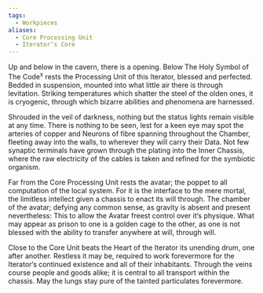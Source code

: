 ```yaml
---
tags:
  - Workpieces
aliases:
  - Core Processing Unit
  - Iterator‘s Core
---
```

Up and below in the cavern, there is a opening.
Below The Holy Symbol of The Code<sup>x</sup> rests the Processing Unit of this Iterator, blessed and perfected. 
Bedded in suspension, mounted into what little air there is through levitation. Striking temperatures which shatter the steel of the olden ones, it is cryogenic, through which bizarre abilities and phenomena are harnessed. 

Shrouded in the veil of darkness, nothing but the status lights remain visible at any time.
There is nothing to be seen, lest for a keen eye may spot the arteries of copper and Neurons of fibre spanning throughout the Chamber, fleeting away into the walls, to wherever they will carry their Data.
Not few synaptic terminals have grown through the plating into the Inner Chassis, where the raw electricity of the cables is taken and refined for the symbiotic organism. 

Far from the Core Processing Unit rests the avatar; the poppet to all computation of the local system. For it is the interface to the mere mortal, the limitless intellect given a chassis to enact its will through. 
The chamber of the avatar; defying any common sense, as gravity is absent and present nevertheless: This to allow the Avatar freest control over it‘s physique.
	What may appear as prison to one is a golden cage to the other, as one is not blessed with the ability to transfer anywhere at will, through will.

Close to the Core Unit beats the Heart of the Iterator its unending drum, one after another. Restless it may be, required to work forevermore for the Iterator‘s continued existence and all of their inhabitants. Through the veins course people and goods alike; it is central to all transport within the chassis. 
May the lungs stay pure of the tainted particulates forevermore. 


